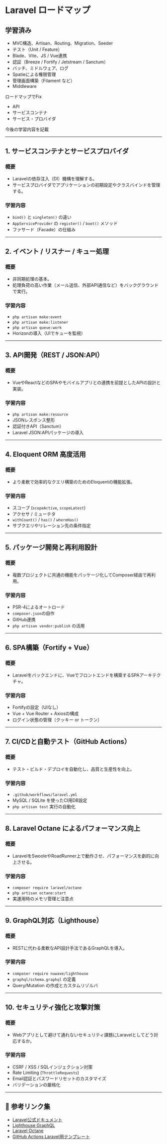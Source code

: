 # Laravel ロードマップ

## 学習済み

- MVC構造、Artisan、Routing、Migration、Seeder  
- テスト（Unit / Feature）  
- Blade、Vite、JS / Vue連携  
- 認証（Breeze / Fortify / Jetstream / Sanctum）  
- バッチ、ミドルウェア、ログ  
- Spatieによる権限管理  
- 管理画面構築（Filament など）  
- Middleware  

ロードマップでFix  

- API
- サービスコンテナ
- サービス・プロバイダ


今後の学習内容を記載

---

## 1. サービスコンテナとサービスプロバイダ

### 概要
- Laravelの依存注入（DI）機構を理解する。
- サービスプロバイダでアプリケーションの初期設定やクラスバインドを管理する。

### 学習内容
- `bind()` と `singleton()` の違い
- `AppServiceProvider` の `register()` / `boot()` メソッド
- ファサード（Facade）の仕組み

---

## 2. イベント / リスナー / キュー処理

### 概要
- 非同期処理の基本。
- 処理負荷の高い作業（メール送信、外部API通信など）をバックグラウンドで実行。

### 学習内容
- `php artisan make:event`
- `php artisan make:listener`
- `php artisan queue:work`
- Horizonの導入（UIでキューを監視）

---

## 3. API開発（REST / JSON:API）

### 概要
- VueやReactなどのSPAやモバイルアプリとの連携を前提としたAPIの設計と実装。

### 学習内容
- `php artisan make:resource`
- JSONレスポンス整形
- 認証付きAPI（Sanctum）
- Laravel JSON:APIパッケージの導入

---

## 4. Eloquent ORM 高度活用

### 概要
- より柔軟で効率的なクエリ構築のためのEloquentの機能拡張。

### 学習内容
- スコープ (`scopeActive`, `scopeLatest`)
- アクセサ / ミューテタ
- `withCount()` / `has()` / `whereHas()`
- サブクエリやリレーション先の条件指定

---

## 5. パッケージ開発と再利用設計

### 概要
- 複数プロジェクトに共通の機能をパッケージ化してComposer経由で再利用。

### 学習内容
- PSR-4によるオートロード
- `composer.json`の自作
- GitHub連携
- `php artisan vendor:publish` の活用

---

## 6. SPA構築（Fortify + Vue）

### 概要
- Laravelをバックエンドに、Vueでフロントエンドを構築するSPAアーキテクチャ。

### 学習内容
- Fortifyの設定（UIなし）
- Vue + Vue Router + Axiosの構成
- ログイン状態の管理（クッキー or トークン）

---

## 7. CI/CDと自動テスト（GitHub Actions）

### 概要
- テスト・ビルド・デプロイを自動化し、品質と生産性を向上。

### 学習内容
- `.github/workflows/laravel.yml`
- MySQL / SQLite を使ったCI用DB設定
- `php artisan test` 実行の自動化

---

## 8. Laravel Octane によるパフォーマンス向上

### 概要
- LaravelをSwooleやRoadRunner上で動作させ、パフォーマンスを劇的に向上させる。

### 学習内容
- `composer require laravel/octane`
- `php artisan octane:start`
- 実運用時のメモリ管理と注意点

---

## 9. GraphQL対応（Lighthouse）

### 概要
- RESTに代わる柔軟なAPI設計手法であるGraphQLを導入。

### 学習内容
- `composer require nuwave/lighthouse`
- `graphql/schema.graphql` の定義
- Query/Mutation の作成とカスタムリゾルバ

---

## 10. セキュリティ強化と攻撃対策

### 概要
- Webアプリとして避けて通れないセキュリティ課題にLaravelとしてどう対応するか。

### 学習内容
- CSRF / XSS / SQLインジェクション対策
- Rate Limiting (`ThrottleRequests`)
- Email認証とパスワードリセットのカスタマイズ
- バリデーションの厳格化

---

## 📝 参考リンク集

- [Laravel公式ドキュメント](https://laravel.com/docs)
- [Lighthouse GraphQL](https://lighthouse-php.com/)
- [Laravel Octane](https://laravel.com/docs/11.x/octane)
- [GitHub Actions Laravel用テンプレート](https://github.com/marketplace/actions/setup-laravel)


